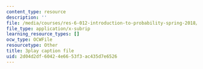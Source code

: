 ```yaml
---
content_type: resource
description: ''
file: /media/courses/res-6-012-introduction-to-probability-spring-2018/2d04d2df60424e6653f3ac435d7e6526_KSrPJe7y9oA.srt
file_type: application/x-subrip
learning_resource_types: []
ocw_type: OCWFile
resourcetype: Other
title: 3play caption file
uid: 2d04d2df-6042-4e66-53f3-ac435d7e6526
---
```

